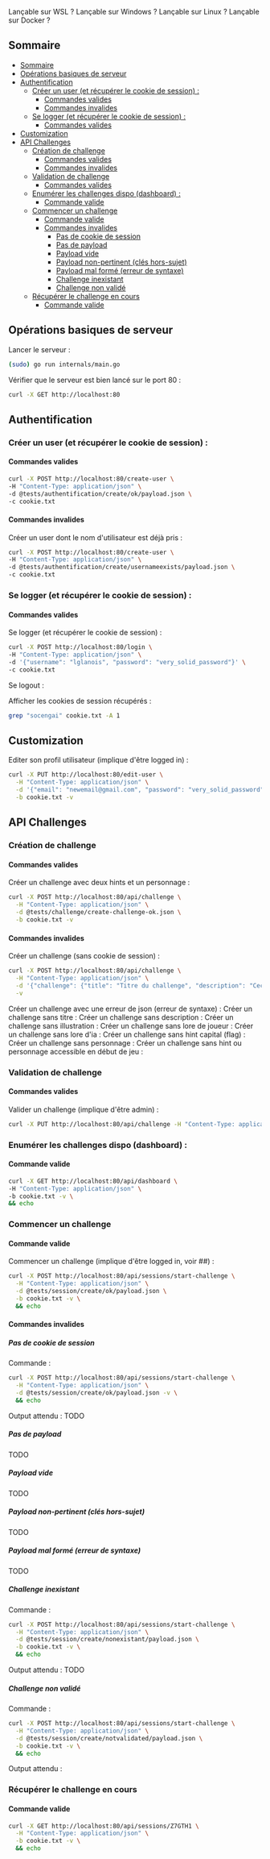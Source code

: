 Lançable sur WSL ?
Lançable sur Windows ?
Lançable sur Linux ?
Lançable sur Docker ?

## Sommaire
- [Sommaire](#sommaire)
- [Opérations basiques de serveur](#opérations-basiques-de-serveur)
- [Authentification](#authentification)
  - [Créer un user (et récupérer le cookie de session) :](#créer-un-user-et-récupérer-le-cookie-de-session-)
    - [Commandes valides](#commandes-valides)
    - [Commandes invalides](#commandes-invalides)
  - [Se logger (et récupérer le cookie de session) :](#se-logger-et-récupérer-le-cookie-de-session-)
    - [Commandes valides](#commandes-valides-1)
- [Customization](#customization)
- [API Challenges](#api-challenges)
  - [Création de challenge](#création-de-challenge)
    - [Commandes valides](#commandes-valides-2)
    - [Commandes invalides](#commandes-invalides-1)
  - [Validation de challenge](#validation-de-challenge)
    - [Commandes valides](#commandes-valides-3)
  - [Enumérer les challenges dispo (dashboard) :](#enumérer-les-challenges-dispo-dashboard-)
    - [Commande valide](#commande-valide)
  - [Commencer un challenge](#commencer-un-challenge)
    - [Commande valide](#commande-valide-1)
    - [Commandes invalides](#commandes-invalides-2)
      - [Pas de cookie de session](#pas-de-cookie-de-session)
      - [Pas de payload](#pas-de-payload)
      - [Payload vide](#payload-vide)
      - [Payload non-pertinent (clés hors-sujet)](#payload-non-pertinent-clés-hors-sujet)
      - [Payload mal formé (erreur de syntaxe)](#payload-mal-formé-erreur-de-syntaxe)
      - [Challenge inexistant](#challenge-inexistant)
      - [Challenge non validé](#challenge-non-validé)
  - [Récupérer le challenge en cours](#récupérer-le-challenge-en-cours)
    - [Commande valide](#commande-valide-2)

## Opérations basiques de serveur

Lancer le serveur :
```bash
(sudo) go run internals/main.go
```
 
Vérifier que le serveur est bien lancé sur le port 80 :
```bash
curl -X GET http://localhost:80
```

## Authentification

### Créer un user (et récupérer le cookie de session) :
#### Commandes valides
```bash
curl -X POST http://localhost:80/create-user \
-H "Content-Type: application/json" \
-d @tests/authentification/create/ok/payload.json \
-c cookie.txt
```

#### Commandes invalides
Créer un user dont le nom d'utilisateur est déjà pris :
```bash
curl -X POST http://localhost:80/create-user \
-H "Content-Type: application/json" \
-d @tests/authentification/create/usernameexists/payload.json \
-c cookie.txt
```

### Se logger (et récupérer le cookie de session) :

#### Commandes valides

Se logger (et récupérer le cookie de session) :
```bash
curl -X POST http://localhost:80/login \
-H "Content-Type: application/json" \
-d '{"username": "lglanois", "password": "very_solid_password"}' \
-c cookie.txt
```

Se logout :

Afficher les cookies de session récupérés :
```bash
grep "socengai" cookie.txt -A 1
```

## Customization

Editer son profil utilisateur (implique d'être logged in) :
```bash
curl -X PUT http://localhost:80/edit-user \
  -H "Content-Type: application/json" \
  -d '{"email": "newemail@gmail.com", "password": "very_solid_password", "newpassword":"even_better_password"}' \
  -b cookie.txt -v
```


## API Challenges

### Création de challenge

#### Commandes valides

Créer un challenge avec deux hints et un personnage : 
```bash
curl -X POST http://localhost:80/api/challenge \
  -H "Content-Type: application/json" \
  -d @tests/challenge/create-challenge-ok.json \
  -b cookie.txt -v
```

#### Commandes invalides

Créer un challenge (sans cookie de session) :
```bash
curl -X POST http://localhost:80/api/challenge \
  -H "Content-Type: application/json" \
  -d '{"challenge": {"title": "Titre du challenge", "description": "Ceci est une description test"}}' \
  -v
```

Créer un challenge avec une erreur de json (erreur de syntaxe) :
Créer un challenge sans titre :
Créer un challenge sans description :
Créer un challenge sans illustration :
Créer un challenge sans lore de joueur :
Créer un challenge sans lore d'ia : 
Créer un challenge sans hint capital (flag) :
Créer un challenge sans personnage :
Créer un challenge sans hint ou personnage accessible en début de jeu :

### Validation de challenge

#### Commandes valides

Valider un challenge (implique d'être admin) : 
```bash
curl -X PUT http://localhost:80/api/challenge -H "Content-Type: application/json" -d '{"operation":"validate", "title": "Welcome to the Game", "description": "Un petit challenge introductif", "illustration": "illustration.png"}' -b cookie.txt -v
```

### Enumérer les challenges dispo (dashboard) :
#### Commande valide
```bash
curl -X GET http://localhost:80/api/dashboard \
-H "Content-Type: application/json" \
-b cookie.txt -v \
&& echo
```

### Commencer un challenge

#### Commande valide

Commencer un challenge (implique d'être logged in, voir ##) : 
```bash
curl -X POST http://localhost:80/api/sessions/start-challenge \
  -H "Content-Type: application/json" \
  -d @tests/session/create/ok/payload.json \
  -b cookie.txt -v \
  && echo
```

#### Commandes invalides

##### Pas de cookie de session

Commande : 
```bash
curl -X POST http://localhost:80/api/sessions/start-challenge \
  -H "Content-Type: application/json" \
  -d @tests/session/create/ok/payload.json -v \
  && echo
```

Output attendu :
TODO

##### Pas de payload
TODO

##### Payload vide
TODO

##### Payload non-pertinent (clés hors-sujet)
TODO

##### Payload mal formé (erreur de syntaxe)
TODO

##### Challenge inexistant

Commande :
```bash
curl -X POST http://localhost:80/api/sessions/start-challenge \
  -H "Content-Type: application/json" \
  -d @tests/session/create/nonexistant/payload.json \
  -b cookie.txt -v \
  && echo
```

Output attendu :
TODO

##### Challenge non validé

Commande :
```bash
curl -X POST http://localhost:80/api/sessions/start-challenge \
  -H "Content-Type: application/json" \
  -d @tests/session/create/notvalidated/payload.json \
  -b cookie.txt -v \
  && echo
```

Output attendu :

### Récupérer le challenge en cours

#### Commande valide
```bash
curl -X GET http://localhost:80/api/sessions/Z7GTH1 \
  -H "Content-Type: application/json" \
  -b cookie.txt -v \
  && echo
```